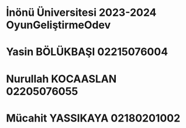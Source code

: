 # İnönü Üniversitesi 2023-2024 OyunGeliştirmeOdev
# Yasin BÖLÜKBAŞI 02215076004
# Nurullah KOCAASLAN 02205076055
# Mücahit YASSIKAYA 02180201002 
